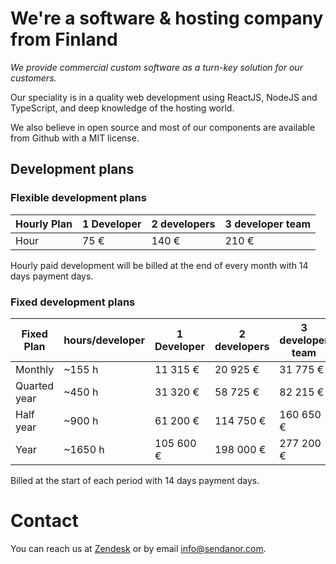 # We're a software & hosting company from Finland

*We provide commercial custom software as a turn-key solution for our customers.*

Our speciality is in a quality web development using ReactJS, NodeJS and TypeScript, and deep knowledge of the hosting world.

We also believe in open source and most of our components are available from Github with a MIT license.

## Development plans

### Flexible development plans

| Hourly Plan          | 1 Developer   | 2 developers  | 3 developer team  |
| -------------------- | ------------- | ------------- | ----------------- |
| Hour                 | 75 €          | 140 €         | 210 €             |

Hourly paid development will be billed at the end of every month with 14 days payment days.

### Fixed development plans

| Fixed Plan    | hours/developer  | 1 Developer   | 2 developers  | 3 developer team  |
| ------------- | ---------------- | ------------- | ------------- | ----------------- |
| Monthly       | ~155 h           | 11 315 €      | 20 925 €      | 31 775 €          |
| Quarted year  | ~450 h           | 31 320 €      | 58 725 €      | 82 215 €          |
| Half year     | ~900 h           | 61 200 €      | 114 750 €     | 160 650 €         |
| Year          | ~1650 h          | 105 600 €     | 198 000 €     | 277 200 €         |

Billed at the start of each period with 14 days payment days.

# Contact

You can reach us at [Zendesk](https://sendanor.zendesk.com) or by email [info@sendanor.com](mailto:info@sendanor.com).
